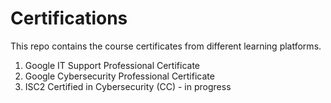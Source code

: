 # Certifications
This repo contains the course certificates from different learning platforms.

1. Google IT Support Professional Certificate
2. Google Cybersecurity Professional Certificate 
3. ISC2 Certified in Cybersecurity (CC) - in progress
 
